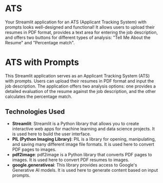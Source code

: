 # ATS
Your Streamlit application for an ATS (Applicant Tracking System) with prompts looks well-designed and functional! It allows users to upload their resumes in PDF format, provides a text area for entering the job description, and offers two buttons for different types of analysis: "Tell Me About the Resume" and "Percentage match".
# ATS with Prompts

This Streamlit application serves as an Applicant Tracking System (ATS) with prompts. Users can upload their resumes in PDF format and input the job description. The application offers two analysis options: one provides a detailed evaluation of the resume against the job description, and the other calculates the percentage match.

## Technologies Used

- **Streamlit**: Streamlit is a Python library that allows you to create interactive web apps for machine learning and data science projects. It is used here to build the user interface.
- **PIL (Python Imaging Library)**: PIL is a library for opening, manipulating, and saving many different image file formats. It is used here to convert PDF pages to images.
- **pdf2image**: pdf2image is a Python library that converts PDF pages to images. It is used here to convert PDF resumes to images.
- **google.generativeai**: This library provides access to Google's Generative AI models. It is used here to generate content based on input prompts.

